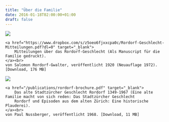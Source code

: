 ```yaml
---
title: "Über die Familie"
date: 2016-01-18T02:00:00+01:00
draft: false
---
```

<p>
    <img src="/images/uploads/rordorf-buch-cover.jpg" class="bookcover">

    <a href="https://www.dropbox.com/s/z5oeo6fjxxcpa0c/Rordorf-Geschlecht-Mitteilungen.pdf?dl=0" target="_blank">
        Mitteilungen über das Rordorf-Geschlecht (Als Manuscript für die Familie gedruckt).
    </a><br>
    von Salomon Rordorf-Gwalter, veröffentlicht 1920 (Neuauflage 1972). [Download, 176 MB]
</p>

<div style="clear: left"></div>

<p>
    <img src="/images/uploads/rordorf-brochure-cover.png" class="bookcover">

    <a href="/publications/rordorf-brochure.pdf" target="_blank">
        Das alte Stadtzürcher Geschlecht Rordorf 1349-1967 (Eine alte Familie macht von sich reden: Das Stadtzürcher Geschlecht
        Rordorf und Episoden aus dem alten Zürich: Eine historische Plauderei).
    </a><br>
    von Paul Nussberger, veröffentlicht 1968. [Download, 11 MB]
</p>

<div style="clear: left"></div>